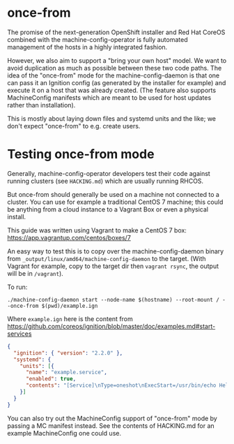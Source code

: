 # once-from

The promise of the next-generation OpenShift installer and Red Hat CoreOS
combined with the machine-config-operator is fully automated management
of the hosts in a highly integrated fashion.

However, we also aim to support a "bring your own host" model. We want to avoid
duplication as much as possible between these two code paths. The idea of the
"once-from" mode for the machine-config-daemon is that one can pass it an
Ignition config (as generated by the installer for example) and execute it
on a host that was already created. (The feature also supports MachineConfig
manifests which are meant to be used for host updates rather than installation).

This is mostly about laying down files and systemd units and the like; we
don't expect "once-from" to e.g. create users.

# Testing once-from mode

Generally, machine-config-operator developers test their code against
running clusters (see `HACKING.md`) which are usually running RHCOS.

But once-from should generally be used on a machine not connected
to a cluster.  You can use for example a traditional CentOS 7 machine;
this could be anything from a cloud instance to a Vagrant Box or even
a physical install.

This guide was written using Vagrant to make a CentOS 7 box: https://app.vagrantup.com/centos/boxes/7

An easy way to test this is to copy over the machine-config-daemon
binary from `_output/linux/amd64/machine-config-daemon` to the
target.  (With Vagrant for example, copy to the target dir then `vagrant rsync`, the output will be in `/vagrant`).

To run:

`./machine-config-daemon start --node-name $(hostname) --root-mount / --once-from $(pwd)/example.ign`

Where `example.ign` here is the content from https://github.com/coreos/ignition/blob/master/doc/examples.md#start-services

```json
{
  "ignition": { "version": "2.2.0" },
  "systemd": {
    "units": [{
      "name": "example.service",
      "enabled": true,
      "contents": "[Service]\nType=oneshot\nExecStart=/usr/bin/echo Hello World\n\n[Install]\nWantedBy=multi-user.target"
    }]
  }
}
```

You can also try out the MachineConfig support of "once-from" mode by passing a
MC manifest instead. See the contents of HACKING.md for an example MachineConfig
one could use.
